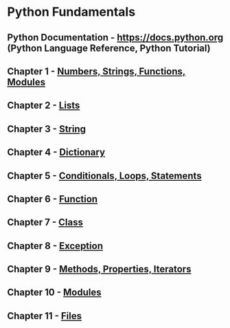 # Python Fundamentals

## Python Documentation - https://docs.python.org (Python Language Reference, Python Tutorial)

## Chapter 1 - [Numbers, Strings, Functions, Modules](https://github.com/weslleysk/Python/blob/master/ch1.py)
## Chapter 2 - [Lists](https://github.com/weslleysk/Python/blob/master/ch2.py)
## Chapter 3 - [String](https://github.com/weslleysk/Python/blob/master/ch3.py)
## Chapter 4 - [Dictionary](https://github.com/weslleysk/Python/blob/master/ch4.py)
## Chapter 5 - [Conditionals, Loops, Statements](https://github.com/weslleysk/Python/blob/master/ch5.py)
## Chapter 6 - [Function](https://github.com/weslleysk/Python/blob/master/ch6.py)
## Chapter 7 - [Class](https://github.com/weslleysk/Python/blob/master/ch7.py)
## Chapter 8 - [Exception](https://github.com/weslleysk/Python/blob/master/ch8.py)
## Chapter 9 - [Methods, Properties, Iterators](https://github.com/weslleysk/Python/blob/master/ch9.py)
## Chapter 10 - [Modules](https://github.com/weslleysk/Python/blob/master/ch10.py)
## Chapter 11 - [Files](https://github.com/weslleysk/Python/blob/master/ch11.py)